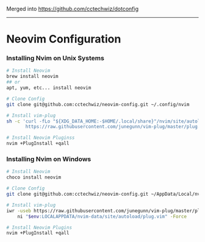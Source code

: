 Merged into https://github.com/cctechwiz/dotconfig

---

# Neovim Configuration

### Installing Nvim on Unix Systems
```bash
# Install Neovim
brew install neovim
## or
apt, yum, etc... install neovim

# Clone Config
git clone git@github.com:cctechwiz/neovim-config.git ~/.config/nvim

# Install vim-plug
sh -c 'curl -fLo "${XDG_DATA_HOME:-$HOME/.local/share}"/nvim/site/autoload/plug.vim --create-dirs \
       https://raw.githubusercontent.com/junegunn/vim-plug/master/plug.vim'

# Install Neovim Pluginss
nvim +PlugInstall +qall
```

### Installing Nvim on Windows
```bash
# Install Neovim
choco install neovim

# Clone Config
git clone git@github.com:cctechwiz/neovim-config.git ~/AppData/Local/nvim

# Install vim-plug
iwr -useb https://raw.githubusercontent.com/junegunn/vim-plug/master/plug.vim |`
    ni "$env:LOCALAPPDATA/nvim-data/site/autoload/plug.vim" -Force

# Install Neovim Plugins
nvim +PlugInstall +qall
```
